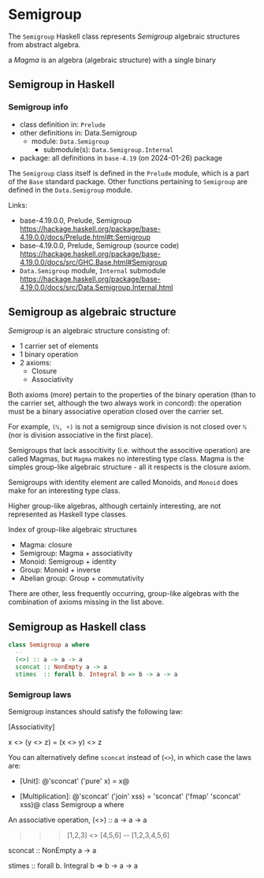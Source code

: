 # Semigroup

The `Semigroup` Haskell class represents *Semigroup* algebraic structures from abstract algebra.



a *Magma* is an algebra (algebraic structure) with a single binary


## Semigroup in Haskell

### Semigroup info

- class definition in: `Prelude`
- other definitions in: Data.Semigroup
  - module: `Data.Semigroup`
    - submodule(s): `Data.Semigroup.Internal`
- package: all definitions in `base-4.19` (on 2024-01-26) package

The `Semigroup` class itself is defined in the `Prelude` module, which is a part of the `Base` standard package. Other functions pertaining to `Semigroup` are defined in the `Data.Semigroup` module.

Links:
- base-4.19.0.0, Prelude, Semigroup
https://hackage.haskell.org/package/base-4.19.0.0/docs/Prelude.html#t:Semigroup
- base-4.19.0.0, Prelude, Semigroup (source code)
https://hackage.haskell.org/package/base-4.19.0.0/docs/src/GHC.Base.html#Semigroup
- `Data.Semigroup` module, `Internal` submodule
https://hackage.haskell.org/package/base-4.19.0.0/docs/src/Data.Semigroup.Internal.html


## Semigroup as algebraic structure

*Semigroup* is an algebraic structure consisting of:
- 1 carrier set of elements
- 1 binary operation
- 2 axioms:
  - Closure
  - Associativity

Both axioms (more) pertain to the properties of the binary operation (than to the carrier set, although the two always work in concord): the operation must be a binary associative operation closed over the carrier set.


For example, `(ℕ, ÷)` is not a semigroup since division is not closed over `ℕ` (nor is division associative in the first place).

Semigroups that lack associtivity (i.e. without the associtive operation) are called Magmas, but `Magma` makes no interesting type class. Magma is the simples group-like algebraic structure - all it respects is the closure axiom.

Semigroups with identity element are called Monoids, and `Monoid` does make for an interesting type class.

Higher group-like algebras, although certainly interesting, are not represented as Haskell type classes.

Index of group-like algebraic structures
- Magma:                     closure
- Semigroup:     Magma     + associativity
- Monoid:        Semigroup + identity
- Group:         Monoid    + inverse
- Abelian group: Group     + commutativity

There are other, less frequently occurring, group-like algebras with the combination of axioms missing in the list above.






## Semigroup as Haskell class

```hs
class Semigroup a where
  -- 
  (<>) :: a -> a -> a
  sconcat :: NonEmpty a -> a
  stimes  :: forall b. Integral b => b -> a -> a
```


### Semigroup laws

Semigroup instances should satisfy the following law:

[Associativity] 

x <> (y <> z) = (x <> y) <> z

You can alternatively define `sconcat` instead of (`<>`), in which case the laws are:

- [Unit]: @'sconcat' ('pure' x) = x@

- [Multiplication]: @'sconcat' ('join' xss) = 'sconcat' ('fmap' 'sconcat' xss)@
class Semigroup a where

An associative operation, (<>) :: a -> a -> a

>>> [1,2,3] <> [4,5,6] -- [1,2,3,4,5,6]


sconcat :: NonEmpty a -> a

stimes  :: forall b. Integral b => b -> a -> a
